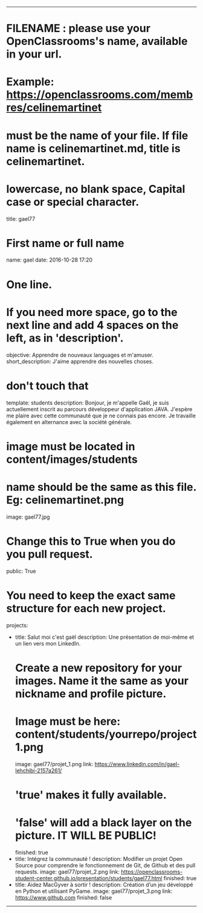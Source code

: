 ---

# FILENAME : please use your OpenClassrooms's name, available in your url.
# Example: https://openclassrooms.com/membres/celinemartinet
# must be the name of your file. If file name is celinemartinet.md, title is celinemartinet.
# lowercase, no blank space, Capital case or special character.
title: gael77

# First name or full name
name: gael
date: 2016-10-28 17:20

# One line.
# If you need more space, go to the next line and add 4 spaces on the left, as in 'description'.
objective: Apprendre de nouveaux languages et m'amuser.
short_description: J'aime apprendre des nouvelles choses.

# don't touch that
template: students
description:
    Bonjour, je m'appelle Gaël, je suis actuellement inscrit au parcours développeur d'application JAVA.
    J'espère me plaire avec cette communauté que je ne connais pas encore. Je travaille également en
    alternance avec la société générale.

# image must be located in content/images/students
# name should be the same as this file. Eg: celinemartinet.png
image: gael77.jpg

# Change this to True when you do you pull request.
public: True

# You need to keep the exact same structure for each new project.
projects:
  - title: Salut moi c'est gaël
    description: Une présentation de moi-même et un lien vers mon LinkedIn.
    # Create a new repository for your images. Name it the same as your nickname and profile picture.
    # Image must be here: content/students/yourrepo/project1.png
    image: gael77/projet_1.png
    link: https://www.linkedin.com/in/gael-lehchibi-2157a261/
    # 'true' makes it fully available.
    # 'false' will add a black layer on the picture. IT WILL BE PUBLIC!
    finished: true
  - title: Intégrez la communauté !
    description: Modifier un projet Open Source pour comprendre le fonctionnement de Git, de Github et des pull requests. 
    image: gael77/projet_2.png
    link: https://openclassrooms-student-center.github.io/presentation/students/gael77.html
    finished: true
  - title: Aidez MacGyver à sortir !
    description: Création d’un jeu développé en Python et utilisant PyGame.
    image: gael77/projet_3.png
    link: https://www.github.com
    finished: false
---
